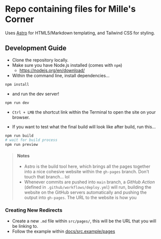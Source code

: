 # Repo containing files for Mille's Corner

Uses [Astro](https://docs.astro.build/en/getting-started/) for HTML5/Markdown templating, and Tailwind CSS for styling.

## Development Guide

- Clone the repository locally.
- Make sure you have Node.js installed (comes with `npm`)
  - https://nodejs.org/en/download/
- Within the command line, install dependencies...

```bash
npm install
```

- and run the dev server!

```bash
npm run dev
```

- `Ctrl + LMB` the shortcut link within the Terminal to open the site on your browser.

- If you want to test what the final build will look like after build, run this...

```bash
npm run build
# wait for build process
npm run preview
```

> #### Notes
>
> - Astro is the build tool here, which brings all the pages together into a nice cohesive website within the `gh-pages` branch. Don't touch that branch... lol
> - Whenever commits are pushed into `main` branch, a *GitHub Action* (defined in `.github/workflows/deploy.yml`) will run, building the website on the GitHub servers automatically and pushing the output into `gh-pages`. The URL to the website is how you  

### Creating New Redirects

- Create a new `.md` file within `src/pages/`, this will be the URL that you will be linking to.
- Follow the example within [docs/src.example/pages](docs/src.example/pages)

